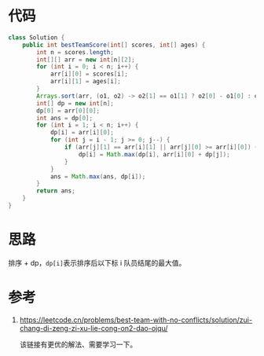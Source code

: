 # 代码

```java
class Solution {
    public int bestTeamScore(int[] scores, int[] ages) {
        int n = scores.length;
        int[][] arr = new int[n][2];
        for (int i = 0; i < n; i++) {
            arr[i][0] = scores[i];
            arr[i][1] = ages[i];
        }
        Arrays.sort(arr, (o1, o2) -> o2[1] == o1[1] ? o2[0] - o1[0] : o2[1] - o1[1]);
        int[] dp = new int[n];
        dp[0] = arr[0][0];
        int ans = dp[0];
        for (int i = 1; i < n; i++) {
            dp[i] = arr[i][0];
            for (int j = i - 1; j >= 0; j--) {
                if (arr[j][1] == arr[i][1] || arr[j][0] >= arr[i][0]) {
                    dp[i] = Math.max(dp[i], arr[i][0] + dp[j]);
                }
            }
            ans = Math.max(ans, dp[i]);
        }
        return ans;
    }
}
```

# 思路

排序 + dp，`dp[i]`表示排序后以下标 i 队员结尾的最大值。

# 参考

1. https://leetcode.cn/problems/best-team-with-no-conflicts/solution/zui-chang-di-zeng-zi-xu-lie-cong-on2-dao-ojqu/

   该链接有更优的解法、需要学习一下。